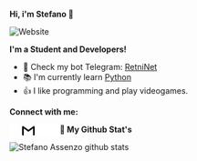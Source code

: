**Hi, i'm Stefano 👋**

![Website](https://img.shields.io/website?label=stef.tk&style=for-the-badge&url=https%3A%2F%2Fstef.tk](http://stef.tk))

**I'm a Student and Developers!**

 - 🔎 Check my bot Telegram: [RetniNet](https://github.com/assenzostefano/retninet)
 - 📚 I'm currently learn [Python](https://python.org)
 - 👍 I like programming and play videogames.
 
**Connect with me:**

[<img align="left" alt="Website" width="22px" src="images/internet.svg" />](https://stef.tk)
[<img align="left" alt="Email" width="22px" src="images/email.svg" />](https://mailhide.io/e/mFtWxPfo)
[<img align="left" alt="Instagram" width="22px" src="images/instagram.svg" />](https://instagram.com/assenzostefano)
[<img align="left" alt="Twitter" width="22px" src="images/twitter.svg" />](https://twitter.com/Stef58_)

**👀 My Github Stat's**

![Stefano Assenzo github stats](https://github-readme-stats.vercel.app/api?username=assenzostefano)